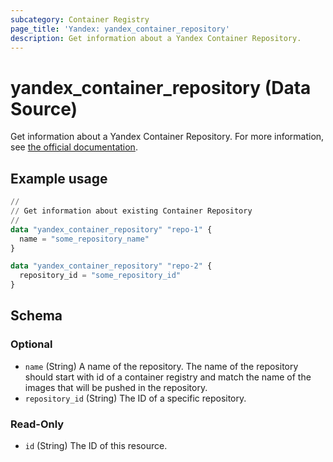 ```yaml
---
subcategory: Container Registry
page_title: 'Yandex: yandex_container_repository'
description: Get information about a Yandex Container Repository.
---
```


# yandex_container_repository (Data Source)

Get information about a Yandex Container Repository. For more information, see [the official documentation](https://yandex.cloud/docs/container-registry/concepts/repository).

## Example usage

```terraform
//
// Get information about existing Container Repository
//
data "yandex_container_repository" "repo-1" {
  name = "some_repository_name"
}

data "yandex_container_repository" "repo-2" {
  repository_id = "some_repository_id"
}
```

<!-- schema generated by tfplugindocs -->
## Schema

### Optional

- `name` (String) A name of the repository. The name of the repository should start with id of a container registry and match the name of the images that will be pushed in the repository.
- `repository_id` (String) The ID of a specific repository.

### Read-Only

- `id` (String) The ID of this resource.
